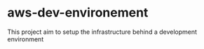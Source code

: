 # aws-dev-environement
This project aim to setup the infrastructure behind a development environment
